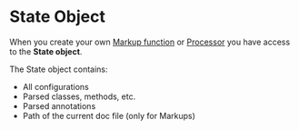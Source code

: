 # State Object

When you create your own [Markup function](03.Markups.md) or [Processor](05.Processors.md)
you have access to the **State object**.

The State object contains:

- All configurations
- Parsed classes, methods, etc.
- Parsed annotations
- Path of the current doc file (only for Markups)
